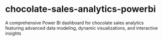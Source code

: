 # chocolate-sales-analytics-powerbi
A comprehensive Power BI dashboard for chocolate sales analytics featuring advanced data modeling, dynamic visualizations, and interactive insights
